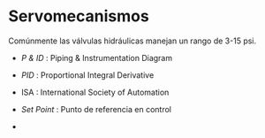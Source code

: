 # Servomecanismos



Comúnmente las válvulas hidráulicas manejan un rango de 3-15 psi.



- _P & ID_ : Piping & Instrumentation Diagram
- _PID_ : Proportional Integral Derivative
- ISA : International Society of Automation


- _Set Point_ : Punto de referencia en control
- 